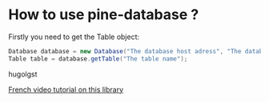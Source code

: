 # How to use pine-database ?
Firstly you need to get the Table object:
``` java
Database database = new Database("The database host adress", "The database name", "The user", "The password");
Table table = database.getTable("The table name");
```

hugolgst

[French video tutorial on this library](https://youtu.be/qcwDNYUXkhw)
